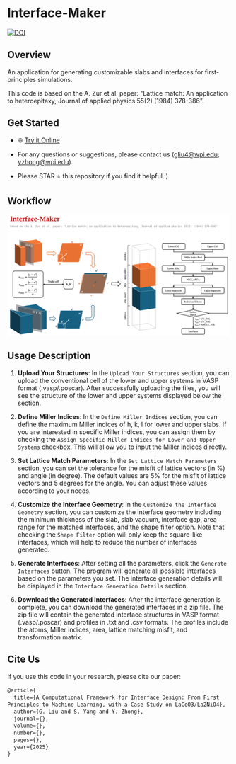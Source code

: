 # Interface-Maker

[![DOI](https://zenodo.org/badge/DOI/xxx.xxx/xxx.xxx.svg)](https://doi.org/xxx.xxx/xxx.xxx)

## Overview

An application for generating customizable slabs and interfaces for first-principles simulations.

This code is based on the A. Zur et al. paper: "Lattice match: An application to heteroepitaxy, Journal of applied physics 55(2) (1984) 378-386".

## Get Started

* 🌐 [Try it Online](https://interface-maker.streamlit.app/)

* For any questions or suggestions, please contact us (gliu4@wpi.edu; yzhong@wpi.edu). 

* Please STAR  ⭐️ this repository if you find it helpful :)

## Workflow

![Workflow](res/image.png)

## Usage Description

1. **Upload Your Structures**: In the `Upload Your Structures` section, you can upload the conventional cell of the lower and upper systems in VASP format (.vasp/.poscar). After successfully uploading the files, you will see the structure of the lower and upper systems displayed below the section. 

2. **Define Miller Indices**: In the `Define Miller Indices` section, you can define the maximum Miller indices of h, k, l for lower and upper slabs. If you are interested in specific Miller indices, you can assign them by checking the `Assign Specific Miller Indices for Lower and Upper Systems` checkbox. This will allow you to input the Miller indices directly.

3. **Set Lattice Match Parameters**: In the `Set Lattice Match Parameters` section, you can set the tolerance for the misfit of lattice vectors (in %) and angle (in degree). The default values are 5% for the misfit of lattice vectors and 5 degrees for the angle. You can adjust these values according to your needs.

4. **Customize the Interface Geometry**: In the `Customize the Interface Geometry` section, you can customize the interface geometry including the minimum thickness of the slab, slab vacuum, interface gap, area range for the matched interfaces, and the shape filter option. Note that checking the `Shape Filter` option will only keep the square-like interfaces, which will help to reduce the number of interfaces generated.

5. **Generate Interfaces**: After setting all the parameters, click the `Generate Interfaces` button. The program will generate all possible interfaces based on the parameters you set. The interface generation details will be displayed in the `Interface Generation Details` section.

6. **Download the Generated Interfaces**: After the interface generation is complete, you can download the generated interfaces in a zip file. The zip file will contain the generated interface structures in VASP format (.vasp/.poscar) and profiles in .txt and .csv formats. The profiles include the atoms, Miller indices, area, lattice matching misfit, and transformation matrix.

## Cite Us
If you use this code in your research, please cite our paper:

```
@article{
  title={A Computational Framework for Interface Design: From First Principles to Machine Learning, with a Case Study on LaCoO3/La2NiO4},
  author={G. Liu and S. Yang and Y. Zhong},
  journal={},
  volume={},
  number={},
  pages={},
  year={2025}
}
```